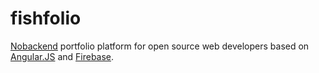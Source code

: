 # fishfolio

[Nobackend](http://nobackend.org/) portfolio platform for open source web developers based on [Angular.JS](https://angularjs.org/) and [Firebase](http://firebase.com/).

